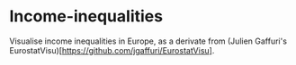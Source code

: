 # Income-inequalities
Visualise income inequalities in Europe, as a derivate from (Julien Gaffuri's EurostatVisu)[https://github.com/jgaffuri/EurostatVisu].
